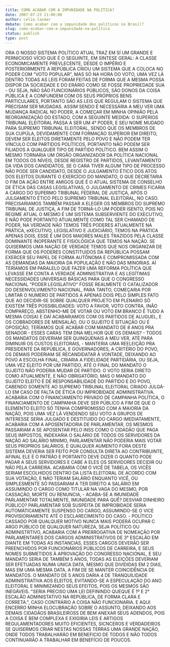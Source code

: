 ```yaml
---
title: COMO ACABAR COM A IMPUNIDADE NA POLÍTICA?
date: 2007-07-23 21:00:00
author: celio.lasmar
debate: Como acabar com a impunidade dos políticos no Brasil?
slug: como-acabar-com-a-impunidade-na-politica
status: publish 
type: post
---
```


ORA O NOSSO SISTEMA POLÍTICO ATUAL TRAZ EM SÍ UM GRANDE E PERNICIOSO VÍCIO QUE É O SEGUINTE, EM SINTESE GERAL: A CLASSE ECONOMICAMENTE PREVLECENTE, DESDE O IMPÉRIO E POSTERIORMENTE A REPÚBLICA CRIOU UM SISTEMA QUE A COLOCA NO PODER COM "VOTO POPULAR", MAS SÓ NA HORA DO VOTO, UMA VEZ LÁ DENTRO TODAS AS LEIS FORAM FEITAS DE FORMA QUE A MESMA POSSA DISPOR DA SOCIEDADE E DO ERÁRIO COMO SE FOSSE PROPRIEDADE SUA - OU SEJA, NÃO SÃO FUNCIONÁRIOS PÚBLICOS, SÃO DONOS DA COISA PÚBLICA E A CONFUNDEM COM OS SEUS PRÓPRIOS BENS PARTICULARES, PORTANTO SÃO AS LEIS QUE REGULAM O SISTEMA QUE PRECISAM SER MUDADAS. ASSIM SENDO É NECESSÁRIA A MEU VER UMA MUDANÇA RADICAL NO PODER, A COMEÇAR EM MINHA OPINIÃO PELA REORGANIZAÇÃO DO ESTADO, COM A SEGUINTE MEDIDA: O SUPERIOS TRIBUNAL ELEITORAL PASSA A SER UM 4° PODER, E SEU NOME MUDADO PARA SUPREMO TRIBUNAL ELEITORAL, SENDO QUE OS MEMBROS DE SUA CUPÚLA, DEVIDAMENTE COM FORMAÇÃO SUPERIOR EM DIREITO, DEVEM SER ELEITOS DIRETAMENTE PELO POVO E NÃO PODEM TER VÍNCULO COM PARTIDOS POLÍTICOS, PORTANTO NÃO PODEM SER FILIADOS A QUALQUER TIPO DE PARTIDO POLÍTICO. BEM ASSIM O MESMO TORNARIA UM ÓRGÃO ORGANIZADOR DA POLÍTICA NACIONAL EM TODOS OS NÍVEIS, DESDE REGISTRO DE PARTIDOS, LEVANTAMENTO DA VIDA DOS CANDIDATOS, SE O CARA TIVER ALGUM TIPO DE PROCESSO NÃO PODE SER CANDIDATO, DESDE O JULGAMENTO ÉTICO DOS ATOS DOS ELEITOS DURANTE O EXERCÍCIO DO MANDATO, O QUE DECRETARIA O FIM DA AÇÃO ENTRE AMIGOS QUE É O ATUAL SISTEMA DE CONSELHO DE ÉTICA DAS CASAS LEGISLATIVAS, O JULGAMENTO DE CRIMES FICARIA A CARGO DO SUPERMO TRIBUNAL FEDERAL DE JUSTIÇA, APÓS O JULGAMENTO ÉTICO PELO SUPREMO TRIBUNAL ELEITORAL, NO CASO. PRECISARIAMOS TAMBÉM PASSAR A ELEGER OS MEMBROS DO SUPREMO TRIBUNAL DE JUSTIÇA, A FIM DE TORNÁ-LO UM PODER ISENTO, POIS NO REGIME ATUAL O MESMO É UM SISTEMA SUBSERVIENTE DO EXECUTIVO, E NÃO PODE PORTANTO ATUALMENTE COMO TAL SER CHAMADO DE PODER, NA VERDADE NÃO TEMOS TRÊS PODERES ATUALMENTE NA PRÁTICA, eXECUTIVO, LEGISLATIVO E JUDICIÁRIO, TEMOS NA PRÁTICA APENAS DOIS, ESSE É UM DOS MAIORES MALES TRAZIDOS PELA CLASSE DOMINANTE INOPERANTE E FISIOLÓGICA QUE TEMOS NA NAÇÃO. SE QUISERMOS UMA NAÇÃO DE VERDADE TEMOS QUE NOS ORGANIZAR DE FORMA QUE OS PODERES CONSTITUIDOS DA REPÚBLICA POSSAM EXERCER SEU PAPEL DE FORMA AUTÔNOMA E COMPROMISSADA COM AS DEMANDAS DA MAIORIA DA POPULAÇÃO E NÃO DAS MINORIAS. AÍ TERÍAMOS EM PARALELO QUE FAZER UMA REFORMA POLÍTICA QUE LEVASSE EM CONTA A VERDADE ADMINISTRATIVA E AS LEGÍTIMAS NECESSIDADES UNIVERSAIS BÁSICAS PARA QUE O CONGRESSO NACIONAL "PODER LEGISLATIVO" FOSSE REALMENTE O CATALIZADOR DO DESENVOLVIMENTO NACIONAL, PARA TANTO, COMEÇARIA POR LIMITAR O NUMERO DE PARTIDOS A APENAS DOIS PELO SIMPLES FATO QUE AO DECIDIR-SE SOBRE QUALQUER PROJETO EM PLENARIO SÓ EXISTEM TRÊS POSSIBILIDADES: VOTO A FAVOR, VOTO CONTRA, (NÃO COMPAREÇO, ABSTENHO-ME DE VOTAR OU VOTO EM BRANCO É TUDO A MESMA COISA) E DAÍ ACABARIAMOS COM OS PARTIDOS DE ALUGUEL, E OS COBRADORES DE MENSALÃO, OU O SUJEITO É SITUAÇÃO OU É OPOSIÇÃO, TERÍAMOS QUE ACABAR COM MANDATO DE 8 ANOS PRA SENADOR - ESSES CARAS TEM DNA MELHOR QUE OS DEMAIS? - TODOS OS MANDATOS DEVERIAM SER QUINQUENAIS A MEU VER, ATÉ PARA DIMINUIR OS CUSTOS ELEITORAIS, - MANTERIA UMA REELEIÇÃO PRA PRESIDENTE DA REPÚBLICA, E GOVERNADORES, A CRITÉRIO DO POVO, OS DEMAIS PODERIAM SE RECANDIDATAR À VONTADE, DEIXANDO AO POVO A ESCOLHA FINAL, CRIARIA A FIDELIDADE PARTIDÁRIA, OU SEJA, UMA VEZ ELEITO POR UM PARTIDO, ATÉ O FINAL DO MANDATO O SUJEITO NÃO PODERIA MUDAR DE PARTIDO. O VOTO SERIA DIRETO COMO ATUALMENTE, E NÃO OBRIGATÓRIO, MAS O MANDATO DO SUJEITO ELEITO É DE RESPONSABILIDADE DO PARTIDO E DO POVO, CABENDO SOMENTE AO SUPREMO TRIBUNAL ELEITORAL CRIADO JULGÁ-LO EM CASO DE FALTA DE ÉTICA OU IMPROBIDADE ADMINISTRATIVA. ACABARIA COM O FINANCIAMENTO PRIVADO DE CAMPANHA POLÍTICA, O FINANCIAMENTO DE CAMPANHA DEVE SER PÚBLICO A FIM DE QUE O ELEMENTO ELEITO SÓ TENHA COMPROMISSO COM A MAIORIA DA NAÇÃO, POIS UMA VEZ LÁ VENDENDO SEU VOTO A GRUPOS DE INTERESSE SERIA JULGADO E DESTITUIDO DO CARGO IMEDIATAMENTE, ACABARIA COM A APOSENTADORIA DE PARLAMENTAR, OS MESMOS PASSARIAM A SE APOSENTAR PELO INSS COMO O CIDADÃO QUE PAGA SEUS IMPOSTOS, INDEXARIA O SALÁRIO DE TODOS OS SERVIDORES DA NAÇÃO AO SALÁRIO MINIMO, PARLAMENTAR NÃO PODERIA MAIS VOTAR SEUS PROPRIOS SALÁRIOS, E QUALQUER AUMENTO FORA DESTE SISTEMA DEVERIA SER FEITO POR CONSULTA DIRETA AO CONTRIBUINTE, AFINAL ELE É O PATRÃO E PORTANTO DEVE DIZER O QUANTO PODE PAGAR A SEUS SERVIDORES E CABE A ELES OS SERVIDORES DECIDIR OU NÃO PELA CARREIRA. ACABARIA COM O VICÊ DE TABELA, OS VICÊS SERIAM ESCOLHIDOS DENTRO DA LISTA ELEITORAL DE ACORDO COM SUA VOTAÇÃO, E NÃO TERIAM SALÁRIO ENQUANTO VICÊ, OU SIMPLESMENTE SÓ PASSARIAM A TER DIREITO A SALÁRIO EM ASSUMINDO O CARGO COMO TITULAR NA VAGA DO MESMO, POR CASSAÇÃO, MORTE OU RENUNCIA, - ACABA-SE A IMUNIDADE PARLAMENTAR TOTALMENTE, IMUNIDADE PARA QUÊ? DESVIAR DINHEIRO PÚBLICO? PARLAMENTAR SOB SUSPEITA DE IMPROBIDADE SERIA AUTOMÀTICAMENTE SUSPENSO DO CARGO, ASSUMINDO-SE O VICE PROVISIORIAMENTE ATÉ O ESCLARECIMENTO DO CASO. - POLÍTICO CASSADO POR QUALQUER MOTIVO NUNCA MAIS PODERÁ OCUPAR C ARGO PÚBLICO DE QUALQUER NATUREZA, SEJA POLÍTICO OU ADMINISTRTIVO, ACABARIA COM A PRERROGATIVA DE NOMEAÇÃO POR PARLAMENTARES DOS CARGOS ADMINISTRATIVOS DE 3° ESCALÃO EM DIANTE EM TODAS AS INSTANCIAS, ESSES CARGOS DEVERÃO SER PREENCHIDOS POR FUNCIONÁRIOS PÚBLICOS DE CARREIRA, E SEUS NOMES SUBMETIDOS À APROVAÇÃO DO CONGRESSO NACIONAL, E SEU MANDATO SERIA DE TAMBÉM 5 ANOS, TODAS AS ELEIÇÕES DEVERIAM SER EFETUADAS NUMA UNICA DATA, MESMO QUE DIVIDIDAS EM 2 DIAS, MAS EM UMA MESMA DATA, A FIM DE SE MANTER COINCIDÊNCIA DE MANDATOS. O MANDATO DE 5 ANOS DARIA 4 DE TRANQUILIDADE ADMINISTRATIVA AOS ELEITOS, EVITANDO-SE A ESPECULAÇÃO DO ANO ELEITORAL E MINIMIZANDO SEUS EFEITOS, POIS OS MESMOS SÃO INEGÁVEIS. "SERIA PRECISO UMA LEI DEFININDO QUEQUE É 1º E 2° ESCALÃO ADMINISTATIVO NA REPÚBLICA, DE FORMA CLARA E CORRETA.", CASO CONTRÁRIO A COISA NÃO FUNCIONARIA. E AQUI ENCERRO MINHA ELOCUBRAÇÃO SOBRE O ASSUNTO, DEIXANDO AOS DEMAIS CIDADÃOS BRASILEIROSS DE BEM ANEXAR SEUS ADENDOS, POIS A COISA É BEM COMPLEXA E EXIGIRIA LEIS E ARTIGOS REGULAMENTADORES MUITO EFICIENTES, SICNCEROS E VERDADEIROS SE QUISERMOS CRIAR NESTAS NOSSAS TERRAS UMA GRANDE NAÇÃO, ONDE TODOS TRABALHARÃO EM BENEFICIO DE TODOS E NÃO TODOS CONTINUARÃO A TRABALHAR EM BENEFÍCIO DE POUCOS.
